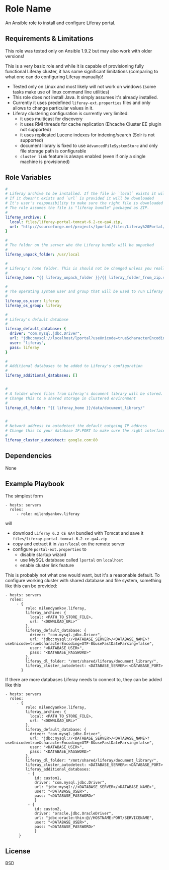 Role Name
=========

An Ansible role to install and configure Liferay portal. 

Requirements & Limitations
------------

This role was tested only on Ansible 1.9.2 but may also work with older versions!
 
This is a very basic role and while it is capable of provisioning fully functional Liferay cluster, 
it has some significant limitations (comparing to what one can do configuring Liferay manually)!

 - Tested only on Linux and most likely will not work on windows (some tasks make use of linux command line utilities)
 - This role does not install Java. It simply assumes it's already installed. 
 - Currently it uses predefined `liferay-ext.properties` files and only allows to change particular values in it. 
 - Liferay clustering configuration is currently very limited:
   - it uses multicast for discovery 
   - it uses RMI threads for cache replication (Ehcache Cluster EE plugin not supported)
   - it uses replicated Lucene indexes for indexing/search (Solr is not supported)
   - document library is fixed to use `AdvancedFileSystemStore` and only file storage path is configurable
   - `cluster link` feature is always enabled (even if only a single machine is provisioned) 

Role Variables
--------------

```yaml
#
# Liferay archive to be installed. If the file in `local` exists it will be used. 
# If it doesn't exists and `url` is provided it will be downloaded
# It's user's responsibility to make sure the right file is downloaded 
# The role assumes the file is "liferay bundle" packaged as ZIP.
#
liferay_archive: {
  local: files/liferay-portal-tomcat-6.2-ce-ga4.zip,
  url: "http://sourceforge.net/projects/lportal/files/Liferay%20Portal/6.2.3%20GA4/liferay-portal-tomcat-6.2-ce-ga4-20150416163831865.zip" 
}

#
# The folder on the server whe the Liferay bundle will be unpacked 
#
liferay_unpack_folder: /usr/local

#
# Liferay's home folder. This is should not be changed unless you really know what you are doing! 
#
liferay_home: "{{ liferay_unpack_folder }}/{{ liferay_folder_from_zip.stdout }}"

#
# The operating system user and group that will be used to run Liferay 
#
liferay_os_user: liferay
liferay_os_group: liferay

#
# Liferay's default database 
#
liferay_default_database: {
  driver: "com.mysql.jdbc.Driver",
  url: "jdbc:mysql://localhost/lportal?useUnicode=true&characterEncoding=UTF-8&useFastDateParsing=false",
  user: "liferay",
  pass: liferay
}

#
# Additional databases to be added to Liferay's configuration 
#
liferay_additional_databases: [] 


#
# A folder where files from Liferay's document library will be stored.
# Change this to a shared storage in clustered environment 
#
liferay_dl_folder: "{{ liferay_home }}/data/document_library/"


#
# Network address to autodetect the default outgoing IP address 
# Change this to your database IP:PORT to make sure the right interface is used.
#
liferay_cluster_autodetect: google.com:80
```

Dependencies
------------

None

Example Playbook
----------------

The simplest form

    - hosts: servers
      roles:
         - role: milendyankov.liferay

will 
 
 * download `Liferay 6.2 CE GA4` bundled with Tomcat and save it `files/liferay-portal-tomcat-6.2-ce-ga4.zip`
 * copy and extract it in `/usr/local` on the remote server
 * configure `portal-ext.properties` to
   * disable startup wizard
   * use MySQL database called `lportal` on `localhost` 
   * enable cluster link feature
   
This is probably not what one would want, but it's a reasonable default. To configure working cluster 
with shared database and file system, something like this can be provided:

    - hosts: servers
      roles:
         - {
             role: milendyankov.liferay,
             liferay_archive: {
               local: <PATH_TO_STORE_FILE>,
               url: "<DOWNLOAD_URL>" 
             },
             liferay_default_database: {
               driver: "com.mysql.jdbc.Driver",
               url: "jdbc:mysql://<DATABASE_SERVER>/<DATABASE_NAME>?useUnicode=true&characterEncoding=UTF-8&useFastDateParsing=false",
               user: "<DATABASE_USER>",
               pass: "<DATABASE_PASSWORD>"
             },
             liferay_dl_folder: "/mnt/shared/liferay/document_library/",
             liferay_cluster_autodetect: <DATABASE_SERVER>:<DATABASE_PORT>
           }

If there are more databases Liferay needs to connect to, they can be added like this

    - hosts: servers
      roles:
         - {
             role: milendyankov.liferay,
             liferay_archive: {
               local: <PATH_TO_STORE_FILE>,
               url: "<DOWNLOAD_URL>" 
             },
             liferay_default_database: {
               driver: "com.mysql.jdbc.Driver",
               url: "jdbc:mysql://<DATABASE_SERVER>/<DATABASE_NAME>?useUnicode=true&characterEncoding=UTF-8&useFastDateParsing=false",
               user: "<DATABASE_USER>",
               pass: "<DATABASE_PASSWORD>"
             },
             liferay_dl_folder: "/mnt/shared/liferay/document_library/",
             liferay_cluster_autodetect: <DATABASE_SERVER>:<DATABASE_PORT>
             liferay_additional_databases:
              - {
                 id: custom1,
                 driver: "com.mysql.jdbc.Driver",
                 url: "jdbc:mysql://<DATABASE_SERVER>/<DATABASE_NAME>",
                 user: "<DATABASE_USER>",
                 pass: "<DATABASE_PASSWORD>"
	             }
              - {
                 id: custom2,
                 driver: "oracle.jdbc.OracleDriver",
                 url: "jdbc:oracle:thin:@//HOSTNAME:PORT/SERVICENAME",
                 user: "<DATABASE_USER>",
                 pass: "<DATABASE_PASSWORD>"
	             }
          }



License
-------

BSD

